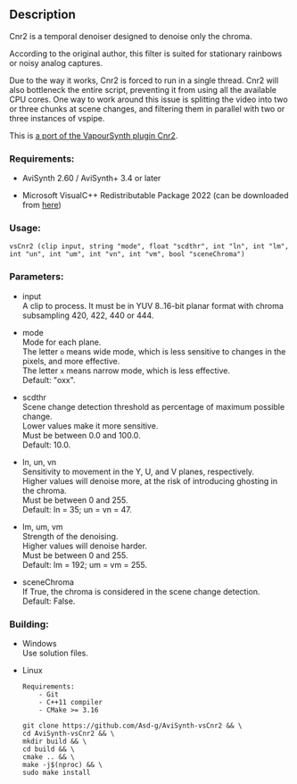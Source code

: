 ## Description

Cnr2 is a temporal denoiser designed to denoise only the chroma.

According to the original author, this filter is suited for stationary rainbows or noisy analog captures.

Due to the way it works, Cnr2 is forced to run in a single thread. Cnr2 will also bottleneck the entire script, preventing it from using all the available CPU cores. One way to work around this issue is splitting the video into two or three chunks at scene changes, and filtering them in parallel with two or three instances of vspipe.

This is [a port of the VapourSynth plugin Cnr2](https://github.com/dubhater/vapoursynth-cnr2).

### Requirements:

- AviSynth 2.60 / AviSynth+ 3.4 or later

- Microsoft VisualC++ Redistributable Package 2022 (can be downloaded from [here](https://github.com/abbodi1406/vcredist/releases))

### Usage:

```
vsCnr2 (clip input, string "mode", float "scdthr", int "ln", int "lm", int "un", int "um", int "vn", int "vm", bool "sceneChroma")
```

### Parameters:

- input\
    A clip to process. It must be in YUV 8..16-bit planar format with chroma subsampling 420, 422, 440 or 444.
    
- mode\
    Mode for each plane.\
    The letter `o` means wide mode, which is less sensitive to changes in the pixels, and more effective.\
    The letter `x` means narrow mode, which is less effective.\
    Default: "oxx".
    
- scdthr\
    Scene change detection threshold as percentage of maximum possible change.\
    Lower values make it more sensitive.\
    Must be between 0.0 and 100.0.\
    Default: 10.0.

- ln, un, vn\
    Sensitivity to movement in the Y, U, and V planes, respectively.\
    Higher values will denoise more, at the risk of introducing ghosting in the chroma.\
    Must be between 0 and 255.\
    Default: ln = 35; un = vn = 47.
    
- lm, um, vm\
    Strength of the denoising.\
    Higher values will denoise harder.\
    Must be between 0 and 255.\
    Default: lm = 192; um = vm = 255.
    
- sceneChroma\
    If True, the chroma is considered in the scene change detection.\
    Default: False.
    
### Building:

- Windows\
    Use solution files.

- Linux
    ```
    Requirements:
        - Git
        - C++11 compiler
        - CMake >= 3.16
    ```
    ```
    git clone https://github.com/Asd-g/AviSynth-vsCnr2 && \
    cd AviSynth-vsCnr2 && \
    mkdir build && \
    cd build && \
    cmake .. && \
    make -j$(nproc) && \
    sudo make install
    ```
